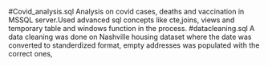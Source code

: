  #Covid_analysis.sql Analysis on covid cases, deaths and vaccination in MSSQL server.Used advanced sql concepts like cte,joins, views and temporary table and windows function in the process. #datacleaning.sql A data cleaning was done on Nashville housing dataset where the date was converted to standerdized format, empty addresses was populated with the correct ones,
